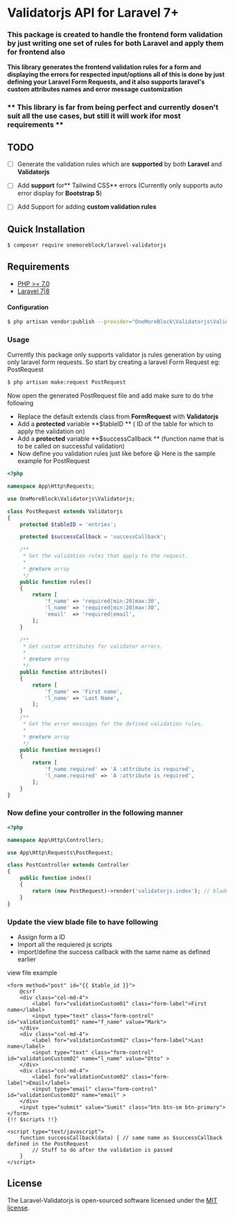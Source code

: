 # Validatorjs API for Laravel 7+

### This package is created to handle the frontend form validation by just writing one set of rules for both Laravel and apply them for frontend also

**This library generates the frontend validation rules for a form and displaying the errors for respected input/options all of this is done by just defining your Laravel Form Requests, and it also supports laravel's custom attributes names and error message customization**


### \*\* This library is far from being perfect and currently dosen't suit all the use cases, but still it will work ifor most requirements \*\*

## TODO
- [ ] Generate the validation rules which are **supported** by both **Laravel** and **Validatorjs**
- [ ] Add **support** for** Tailwind CSS** errors (Currently only supports auto error display for **Bootstrap 5**)
- [ ] Add Support for adding **custom validation rules**


## Quick Installation
```bash
$ composer require onemoreblock/laravel-validatorjs
```

## Requirements
- [PHP >= 7.0](http://php.net/)
- [Laravel 7|8](https://github.com/laravel/framework)


#### Configuration
```bash
$ php artisan vendor:publish --provider="OneMoreBlock\Validatorjs\ValidatorJsServiceProvider"
```

### Usage
Currently this package only supports validator js rules generation by using only laravel form requests.
So start by creating a laravel Form Request eg: PostRequest
```bash
$ php artisan make:request PostRequest
```
Now open the generated PostRequest file and add make sure to do trhe following
- Replace the default extends class from **FormRequest**  with **Validatorjs**
- Add a **protected** variable **$tableID ** ( ID of the table for which to apply the validation on)
- Add a **protected** variable **$successCallback ** (function name that is to be called on successful validation)
- Now define you validation rules just like before 😃
Here is the sample example for PostRequest

```php
<?php

namespace App\Http\Requests;

use OneMoreBlock\Validatorjs\Validatorjs;

class PostRequest extends Validatorjs
{
    protected $tableID = 'entries';

    protected $successCallback = 'successCallback';

    /**
     * Get the validation rules that apply to the request.
     *
     * @return array
     */
    public function rules()
    {
        return [
            'f_name' => 'required|min:20|max:30',
            'l_name' => 'required|min:20|max:30',
            'email'  => 'required|email',
        ];
    }

    /**
     * Get custom attributes for validator errors.
     *
     * @return array
     */
    public function attributes()
    {
        return [
            'f_name' => 'First name',
            'l_name' => 'Last Name',
        ];
    }
    /**
     * Get the error messages for the defined validation rules.
     *
     * @return array
     */
    public function messages()
    {
        return [
            'f_name.required' => 'A :attribute is required',
            'l_name.required' => 'A :attribute is required',
        ];
    }
}
```
### Now define your controller in the following manner
```php
<?php

namespace App\Http\Controllers;

use App\Http\Requests\PostRequest;

class PostController extends Controller
{
    public function index()
    {
        return (new PostRequest)->render('validatorjs.index'); // blade file
    }
}
```
### Update the view blade file to have following
- Assign form a ID
- Import all the requiered js scripts
- import/define the success callback with the same name as defined earlier

view file example
```blade
<form method="post" id="{{ $table_id }}">
    @csrf
    <div class="col-md-4">
        <label for="validationCustom01" class="form-label">First name</label>
        <input type="text" class="form-control" id="validationCustom01" name="f_name" value="Mark">
    </div>
    <div class="col-md-4">
        <label for="validationCustom02" class="form-label">Last name</label>
        <input type="text" class="form-control" id="validationCustom02" name="l_name" value="Otto" >
    </div>
    <div class="col-md-4">
        <label for="validationCustom02" class="form-label">Email</label>
        <input type="email" class="form-control" id="validationCustom02" name="email" >
    </div>
    <input type="submit" value="Sumit" class="btn btn-sm btn-primary">
</form>
{!! $scripts !!}

<script type="text/javascript">
    function successCallback(data) { // same name as $successCallback defined in the PostRequest
        // Stuff to do after the validation is passed
    }
</script>
```


## License

The Laravel-Validatorjs is open-sourced software licensed under the [MIT license](https://opensource.org/licenses/MIT).
